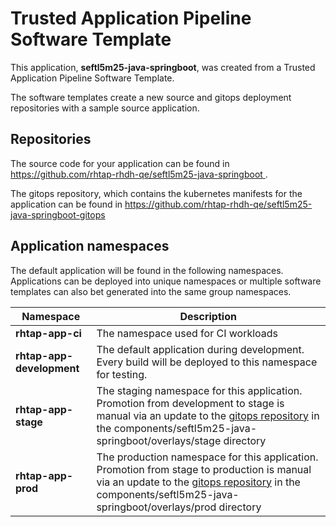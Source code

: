 # Trusted Application Pipeline Software Template

This application, **seftl5m25-java-springboot**, was created from a Trusted Application Pipeline Software Template.

The software templates create a new source and gitops deployment repositories with a sample source application. 

## Repositories

The source code for your application can be found in [https://github.com/rhtap-rhdh-qe/seftl5m25-java-springboot ](https://github.com/rhtap-rhdh-qe/seftl5m25-java-springboot ).
 
The gitops repository, which contains the kubernetes manifests for the application can be found in 
[https://github.com/rhtap-rhdh-qe/seftl5m25-java-springboot-gitops ](https://github.com/rhtap-rhdh-qe/seftl5m25-java-springboot-gitops ) 

## Application namespaces 

The default application will be found in the following namespaces. Applications can be deployed into unique namespaces or multiple software templates can also bet generated into the same group namespaces.  

|  Namespace   |  Description   |  
| -------- | -------- |
| **rhtap-app-ci** | The namespace used for CI workloads |
| **rhtap-app-development** | The default application during development. Every build will be deployed to this namespace for testing. |
| **rhtap-app-stage** | The staging namespace for this application. Promotion from development to stage is manual via an update to the [gitops repository](https://github.com/rhtap-rhdh-qe/seftl5m25-java-springboot-gitops ) in the components/seftl5m25-java-springboot/overlays/stage directory |
| **rhtap-app-prod** | The production namespace for this application. Promotion from stage to production is manual via an update to the [gitops repository](https://github.com/rhtap-rhdh-qe/seftl5m25-java-springboot-gitops ) in the components/seftl5m25-java-springboot/overlays/prod directory |